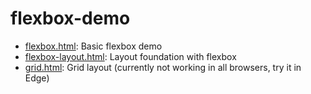 # flexbox-demo

- [flexbox.html](flexbox.html): Basic flexbox demo
- [flexbox-layout.html](flexbox-layout.html): Layout foundation with flexbox
- [grid.html](grid.html): Grid layout (currently not working in all browsers, try it in Edge)